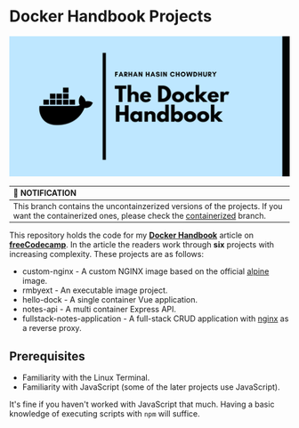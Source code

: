 # Docker Handbook Projects

![...](./docker-handbook-github.png)

| :bell: NOTIFICATION |
|:--------------------|
| This branch contains the uncontainzerized versions of the projects. If you want the containerized ones, please check the [containerized](https://github.com/fhsinchy/docker-handbook-projects/tree/containerized/) branch. |

This repository holds the code for my [__Docker Handbook__](https://www.freecodecamp.org/news/the-docker-handbook/) article on [__freeCodecamp__](https://freecodecamp.org). In the article the readers work through __six__ projects with increasing complexity. These projects are as follows:

- custom-nginx - A custom NGINX image based on the official [alpine](https://hub.docker.com/_/alpine/) image.
- rmbyext - An executable image project.
- hello-dock - A single container Vue application.
- notes-api - A multi container Express API.
- fullstack-notes-application - A full-stack CRUD application with [nginx](https://hub.docker.com/_/nginx/) as a reverse proxy.

## Prerequisites

- Familiarity with the Linux Terminal.
- Familiarity with JavaScript (some of the later projects use JavaScript).

It's fine if you haven't worked with JavaScript that much. Having a basic knowledge of executing scripts with `npm` will suffice.
